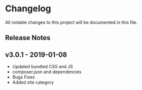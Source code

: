 # Changelog
All notable changes to this project will be documented in this file.  

## Release Notes
## v3.0.1 - 2019-01-08
* Updated bundled CSS and JS
* composer.json and dependencies  
* Bugs Fixes
* Added site category

